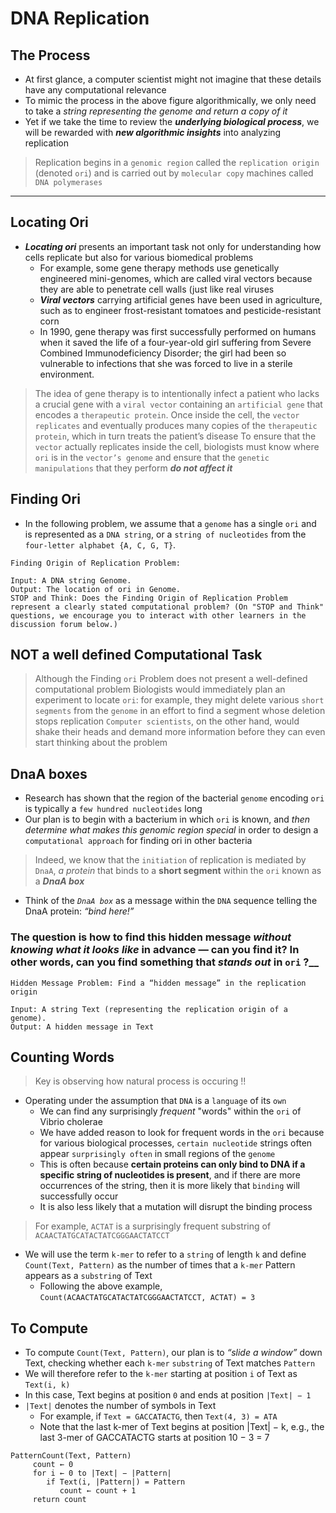 # DNA Replication

## The Process

- At first glance, a computer scientist might not imagine that these details have any computational relevance
- To mimic the process in the above figure algorithmically, we only need to take a _string representing the genome and return a copy of it_
- Yet if we take the time to review the ***underlying biological process***, we will be rewarded with ***new algorithmic insights*** into analyzing replication
  
 > Replication begins in a `genomic region` called the `replication origin` (denoted `ori`) and is carried out by `molecular copy` machines called `DNA polymerases`

<hr/>

## Locating Ori

- ***Locating ori*** presents an important task not only for understanding how cells replicate but also for various biomedical problems
  - For example, some gene therapy methods use genetically engineered mini-genomes, which are called viral vectors because they are able to penetrate cell walls (just like real viruses
  - ***Viral vectors*** carrying artificial genes have been used in agriculture, such as to engineer frost-resistant tomatoes and pesticide-resistant corn
  - In 1990, gene therapy was first successfully performed on humans when it saved the life of a four-year-old girl suffering from Severe Combined Immunodeficiency Disorder; the girl had been so vulnerable to infections that she was forced to live in a sterile environment.

> The idea of gene therapy is to intentionally infect a patient who lacks a crucial gene with a `viral vector` containing an `artificial gene` that encodes a `therapeutic protein`. Once inside the cell, the `vector replicates` and eventually produces many copies of the `therapeutic protein`, which in turn treats the patient’s disease
> To ensure that the `vector` actually replicates inside the cell, biologists must know where `ori` is in the `vector’s genome` and ensure that the `genetic manipulations` that they perform ***do not affect it***

## Finding Ori

- In the following problem, we assume that a `genome` has a single `ori` and is represented as a `DNA string`, or a `string of nucleotides` from the `four-letter alphabet {A, C, G, T}`.

```JS
Finding Origin of Replication Problem:

Input: A DNA string Genome.
Output: The location of ori in Genome.
STOP and Think: Does the Finding Origin of Replication Problem represent a clearly stated computational problem? (On "STOP and Think" questions, we encourage you to interact with other learners in the discussion forum below.)
```

## NOT a well defined Computational Task

> Although the Finding `ori` Problem  does not present a well-defined computational problem
> Biologists would immediately plan an experiment to locate `ori`: for example, they might delete various `short segments` from the `genome` in an effort to find a segment whose deletion stops replication
> `Computer scientists`, on the other hand, would shake their heads and demand more information before they can even start thinking about the problem

## DnaA boxes

- Research has shown that the region of the bacterial `genome` encoding `ori` is typically a `few hundred nucleotides` long
- Our plan is to begin with a bacterium in which `ori` is known, and _then determine what makes this genomic region special_ in order to design a `computational approach` for finding ori in other bacteria

 > Indeed, we know that the `initiation` of replication is mediated by `DnaA`, _a protein_ that binds to a **short segment** within the `ori` known as a ***DnaA box***

- Think of the _`DnaA box`_ as a message within the `DNA` sequence telling the DnaA protein: _“bind here!”_

### The question is how to find this hidden message _without knowing what it looks like_ in advance — can you find it? In other words, can you find something that _stands out_ in `ori` ?__

```JS
Hidden Message Problem: Find a “hidden message” in the replication origin

Input: A string Text (representing the replication origin of a genome).
Output: A hidden message in Text
```

## Counting Words

> Key is observing how natural process is occuring !!

- Operating under the assumption that `DNA` is a `language` of its `own`
  - We can find any surprisingly _frequent_ "words" within the `ori` of Vibrio cholerae
  - We have added reason to look for frequent words in the `ori` because for various biological processes, `certain nucleotide` strings often appear `surprisingly often` in small regions of the `genome`
  - This is often because **certain proteins can only bind to DNA if a specific string of nucleotides is present**, and if there are more occurrences of the string, then it is more likely that `binding` will successfully occur
  - It is also less likely that a mutation will disrupt the binding process

> For example, `ACTAT` is a surprisingly frequent substring of `ACAACTATGCATACTATCGGGAACTATCCT`

- We will use the term `k-mer` to refer to a `string` of length `k` and define `Count(Text, Pattern)` as the number of times that a `k-mer` Pattern appears as a `substring` of Text
  - Following the above example,
      `Count(ACAACTATGCATACTATCGGGAACTATCCT, ACTAT) = 3`

## To Compute

- To compute `Count(Text, Pattern)`, our plan is to _“slide a window”_ down Text, checking whether each `k-mer` `substring` of Text matches `Pattern`
- We will therefore refer to the `k-mer` starting at position `i` of Text as `Text(i, k)`
- In this case, Text begins at position `0` and ends at position `|Text| − 1`
- `|Text|` denotes the number of symbols in Text
  - For example, if `Text = GACCATACTG`, then `Text(4, 3) = ATA`
  - Note that the last k-mer of Text begins at position |Text| − k, e.g., the last 3-mer of GACCATACTG starts at position 10 − 3 = 7

```JS
PatternCount(Text, Pattern)
     count ← 0
     for i ← 0 to |Text| − |Pattern|
        if Text(i, |Pattern|) = Pattern
           count ← count + 1
     return count
```
